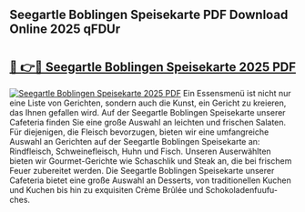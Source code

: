 ## Seegartle Boblingen Speisekarte PDF Download Online 2025 qFDUr

# <h2><a href="http://gc85xfh.nevu.top/?p=Seegartle+Boblingen+Speisekarte">🔗 👉🔴 Seegartle Boblingen Speisekarte 2025 PDF</a></h2>

[![Seegartle Boblingen Speisekarte 2025 PDF](https://i.imgur.com/dBaPXMq.png)](http://gc85xfh.nevu.top/?p=Seegartle+Boblingen+Speisekarte)
Ein Essensmenü ist nicht nur eine Liste von Gerichten, sondern auch die Kunst, ein Gericht zu kreieren, das Ihnen gefallen wird. Auf der Seegartle Boblingen Speisekarte unserer Cafeteria finden Sie eine große Auswahl an leichten und frischen Salaten. Für diejenigen, die Fleisch bevorzugen, bieten wir eine umfangreiche Auswahl an Gerichten auf der Seegartle Boblingen Speisekarte an: Rindfleisch, Schweinefleisch, Huhn und Fisch. Unseren Auserwählten bieten wir Gourmet-Gerichte wie Schaschlik und Steak an, die bei frischem Feuer zubereitet werden. Die Seegartle Boblingen Speisekarte unserer Cafeteria bietet eine große Auswahl an Desserts, von traditionellen Kuchen und Kuchen bis hin zu exquisiten Crème Brûlée und Schokoladenfuufu-ches.
